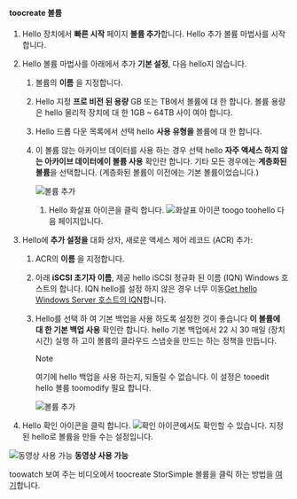 <!--author=SharS last changed: 02/04/2016-->

#### <a name="toocreate-a-volume"></a>toocreate 볼륨
1. Hello 장치에서 **빠른 시작** 페이지 **볼륨 추가**합니다. Hello 추가 볼륨 마법사를 시작합니다.
2. Hello 볼륨 마법사를 아래에서 추가 **기본 설정**, 다음 hello지 않습니다.
   
   1. 볼륨의 **이름** 을 지정합니다.
   2. Hello 지정 **프로 비전 된 용량** GB 또는 TB에서 볼륨에 대 한 합니다. 볼륨 용량은 hello 물리적 장치에 대 한 1GB ~ 64TB 사이 여야 합니다.
   3. Hello 드롭 다운 목록에서 선택 hello **사용 유형을** 볼륨에 대 한 합니다. 
   4. 이 볼륨 않는 아카이브 데이터를 사용 하는 경우 선택 hello **자주 액세스 하지 않는 아카이브 데이터에이 볼륨 사용** 확인란 합니다. 기타 모든 경우에는 **계층화된 볼륨**을 선택합니다. (계층화된 볼륨이 이전에는 기본 볼륨이었습니다.)
      
        ![볼륨 추가](./media/storsimple-create-volume/ScreenshotUpdate1VolumeFlow.png)
      
      1. Hello 화살표 아이콘을 클릭 합니다. ![화살표 아이콘](./media/storsimple-create-volume/HCS_ArrowIcon-include.png) toogo toohello 다음 페이지입니다.
3. Hello에 **추가 설정을** 대화 상자, 새로운 액세스 제어 레코드 (ACR) 추가:
   
   1. ACR의 **이름** 을 지정합니다.
   2. 아래 **iSCSI 초기자 이름**, 제공 hello iSCSI 정규화 된 이름 (IQN) Windows 호스트의 합니다. IQN hello를 설정 하지 않은 경우 너무 이동[Get hello Windows Server 호스트의 IQN](#get-the-iqn-of-a-windows-server-host)합니다.
   3. Hello를 선택 하 여 기본 백업을 사용 하도록 설정한 것이 좋습니다 **이 볼륨에 대 한 기본 백업 사용** 확인란 합니다. hello 기본 백업에서 22 시 30 매일 (장치 시간) 실행 하 고이 볼륨의 클라우드 스냅숏을 만드는 하는 정책을 만듭니다.
      
      > [!NOTE]
      > 여기에 hello 백업을 사용 하는지, 되돌릴 수 없습니다. 이 설정은 tooedit hello 볼륨 toomodify 필요 합니다.
      > 
      > 
      
        ![볼륨 추가](./media/storsimple-create-volume/AddVolume2-include.png)
4. Hello 확인 아이콘을 클릭 합니다. ![확인 아이콘](./media/storsimple-create-volume/HCS_CheckIcon-include.png)에서도 확인할 수 있습니다. 지정 된 hello로 볼륨을 만들 수는 설정입니다.

![동영상 사용 가능](./media/storsimple-create-volume/Video_icon.png) **동영상 사용 가능**

toowatch 보여 주는 비디오에서 toocreate StorSimple 볼륨을 클릭 하는 방법을 [여기](https://azure.microsoft.com/documentation/videos/create-a-storsimple-volume/)합니다.

